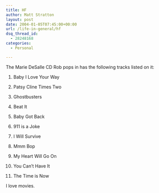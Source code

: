 ```yaml
---
title: HF
author: Matt Stratton
layout: post
date: 2004-01-05T07:45:00+00:00
url: /life-in-general/hf
dsq_thread_id:
  - 28248168
categories:
  - Personal

---
```

The Marie DeSalle CD Rob pops in has the following tracks listed on it:

1. Baby I Love Your Way
  
2. Patsy Cline Times Two
  
3. Ghostbusters
  
4. Beat It
  
5. Baby Got Back
  
6. 911 is a Joke
  
7. I Will Survive
  
8. Mmm Bop
  
9. My Heart Will Go On
  
10. You Can&#8217;t Have It
  
11. The Time is Now

I love movies.